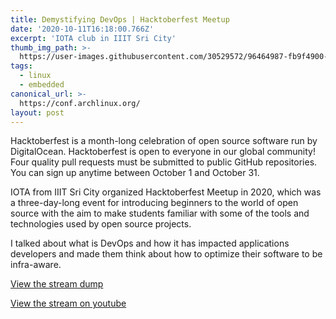 ```yaml
---
title: Demystifying DevOps | Hacktoberfest Meetup
date: '2020-10-11T16:18:00.766Z'
excerpt: 'IOTA club in IIIT Sri City'
thumb_img_path: >-
  https://user-images.githubusercontent.com/30529572/96464987-fb9f4900-1217-11eb-8822-73e399d2e603.jpg
tags:
  - linux
  - embedded
canonical_url: >-
  https://conf.archlinux.org/
layout: post
---
```



Hacktoberfest is a month-long celebration of open source software run by DigitalOcean.
Hacktoberfest is open to everyone in our global community! Four quality pull requests must be submitted to public GitHub repositories. You can sign up anytime between October 1 and October 31.

IOTA from IIIT Sri City organized Hacktoberfest Meetup in 2020, which was a three-day-long event for introducing beginners to the world of open source with the aim to make students familiar with some of the tools and technologies used by open source projects. 

I talked about what is DevOps and how it has impacted applications developers and made them think about how to optimize their software to be infra-aware.

[View the stream dump](https://mega.nz/file/fV0BlATZ#voTDKxnLPWBXtNSNgxJ_Jalg0_7JQeRqz-BULn-Trr0)

[View the stream on youtube](https://youtu.be/ZFiC8wCou_4)
